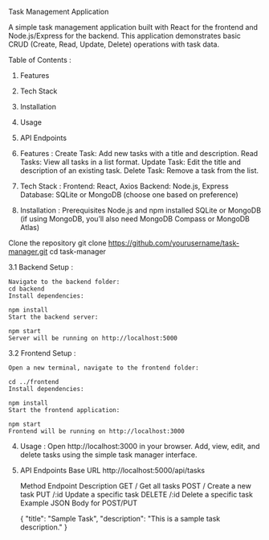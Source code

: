 Task Management Application

A simple task management application built with React for the frontend and Node.js/Express for the backend. This application demonstrates basic CRUD (Create, Read, Update, Delete) operations with task data.

Table of Contents :

  1. Features
  2. Tech Stack
  3. Installation
  4. Usage
  5. API Endpoints
  
1. Features : 
  Create Task: Add new tasks with a title and description.
  Read Tasks: View all tasks in a list format.
  Update Task: Edit the title and description of an existing task.
  Delete Task: Remove a task from the list.
2. Tech Stack :
  Frontend: React, Axios
  Backend: Node.js, Express
  Database: SQLite or MongoDB (choose one based on preference)
3. Installation :
  Prerequisites
    Node.js and npm installed
    SQLite or MongoDB (if using MongoDB, you’ll also need MongoDB Compass or MongoDB Atlas)

  Clone the repository
    git clone https://github.com/yourusername/task-manager.git
    cd task-manager
    
  3.1 Backend Setup :

    Navigate to the backend folder:
    cd backend
    Install dependencies:
    
    npm install
    Start the backend server:
    
    npm start
    Server will be running on http://localhost:5000
    
  3.2 Frontend Setup :

    Open a new terminal, navigate to the frontend folder:
    
    cd ../frontend
    Install dependencies:
    
    npm install
    Start the frontend application:
    
    npm start
    Frontend will be running on http://localhost:3000

4. Usage :
    Open http://localhost:3000 in your browser.
    Add, view, edit, and delete tasks using the simple task manager interface.
   
5. API Endpoints
    Base URL
    http://localhost:5000/api/tasks
    
    Method	Endpoint	Description
    GET	/	Get all tasks
    POST	/	Create a new task
    PUT	/:id	Update a specific task
    DELETE	/:id	Delete a specific task
    Example JSON Body for POST/PUT
  
    {
      "title": "Sample Task",
      "description": "This is a sample task description."
    }
